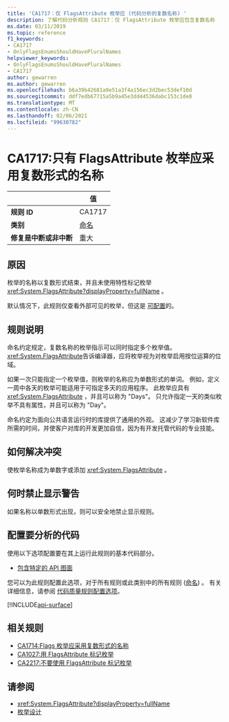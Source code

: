```yaml
---
title: 'CA1717：仅 FlagsAttribute 枚举应 (代码分析的复数名称) '
description: 了解代码分析规则 CA1717：仅 FlagsAttribute 枚举应包含复数名称
ms.date: 03/11/2019
ms.topic: reference
f1_keywords:
- CA1717
- OnlyFlagsEnumsShouldHavePluralNames
helpviewer_keywords:
- OnlyFlagsEnumsShouldHavePluralNames
- CA1717
author: gewarren
ms.author: gewarren
ms.openlocfilehash: b6a39b42681a9e51a3f4a156ec3d2bec53def10d
ms.sourcegitcommit: ddf7edb67715a5b9a45e3dd44536dabc153c1de0
ms.translationtype: MT
ms.contentlocale: zh-CN
ms.lasthandoff: 02/06/2021
ms.locfileid: "99630782"
---
```

# <a name="ca1717-only-flagsattribute-enums-should-have-plural-names"></a>CA1717:只有 FlagsAttribute 枚举应采用复数形式的名称

| | 值 |
|-|-|
| **规则 ID** |CA1717|
| **类别** |[命名](naming-warnings.md)|
| **修复是中断或非中断** |重大|

## <a name="cause"></a>原因

枚举的名称以复数形式结束，并且未使用特性标记枚举 <xref:System.FlagsAttribute?displayProperty=fullName> 。

默认情况下，此规则仅查看外部可见的枚举，但这是 [可配置](#configure-code-to-analyze)的。

## <a name="rule-description"></a>规则说明

命名约定规定，复数名称的枚举指示可以同时指定多个枚举值。 <xref:System.FlagsAttribute>告诉编译器，应将枚举视为对枚举启用按位运算的位域。

如果一次只能指定一个枚举值，则枚举的名称应为单数形式的单词。 例如，定义一周中各天的枚举可能适用于可指定多天的应用程序。 此枚举应具有 <xref:System.FlagsAttribute> ，并且可以称为 "Days"。 只允许指定一天的类似枚举不具有属性，并且可以称为 "Day"。

命名约定为面向公共语言运行时的库提供了通用的外观。 这减少了学习新软件库所需的时间，并使客户对库的开发更加自信，因为有开发托管代码的专业技能。

## <a name="how-to-fix-violations"></a>如何解决冲突

使枚举名称成为单数字或添加 <xref:System.FlagsAttribute> 。

## <a name="when-to-suppress-warnings"></a>何时禁止显示警告

如果名称以单数形式出现，则可以安全地禁止显示规则。

## <a name="configure-code-to-analyze"></a>配置要分析的代码

使用以下选项配置要在其上运行此规则的基本代码部分。

- [包含特定的 API 图面](#include-specific-api-surfaces)

您可以为此规则配置此选项，对于所有规则或此类别中的所有规则 ([命名](naming-warnings.md)) 。 有关详细信息，请参阅 [代码质量规则配置选项](../code-quality-rule-options.md)。

[!INCLUDE[api-surface](~/includes/code-analysis/api-surface.md)]

## <a name="related-rules"></a>相关规则

- [CA1714:Flags 枚举应采用复数形式的名称](ca1714.md)
- [CA1027:用 FlagsAttribute 标记枚举](ca1027.md)
- [CA2217:不要使用 FlagsAttribute 标记枚举](ca2217.md)

## <a name="see-also"></a>请参阅

- <xref:System.FlagsAttribute?displayProperty=fullName>
- [枚举设计](../../../standard/design-guidelines/enum.md)
